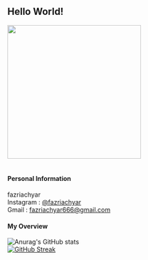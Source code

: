 ## Hello World! ##

<a href="URL_REDIRECT" target="https://instagram.com/fazriachyar"><img align="center" src="https://data.whicdn.com/images/306756795/original.gif" height="300" /></a>
<br><br>

#### Personal Information ####
fazriachyar<br>
Instagram : <a href="https://instagram.com/fazriachyar" target="blank">@fazriachyar</a><br>
Gmail : <a href="https://mail.google.com/mail/?view=cm&source=mailto&to=fazriachyar666@gmail.com" target="blank">fazriachyar666@gmail.com</a>
<br>
#### My Overview ####
![Anurag's GitHub stats](https://github-readme-stats.vercel.app/api?username=fazriachyar&theme=tokyonight&show_icons=true)<br>
[![GitHub Streak](https://github-readme-streak-stats.herokuapp.com?user=fazriachyar&theme=tokyonight&date_format=j%20M%5B%20Y%5D)](https://git.io/streak-stats)<br>
<br>
